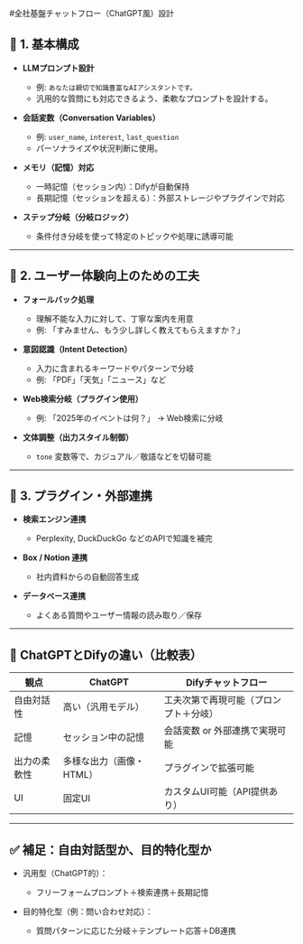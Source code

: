 #全社基盤チャットフロー（ChatGPT風）設計

## 🔧 1. 基本構成

- **LLMプロンプト設計**
  - 例: `あなたは親切で知識豊富なAIアシスタントです。`
  - 汎用的な質問にも対応できるよう、柔軟なプロンプトを設計する。

- **会話変数（Conversation Variables）**
  - 例: `user_name`, `interest`, `last_question`
  - パーソナライズや状況判断に使用。

- **メモリ（記憶）対応**
  - 一時記憶（セッション内）：Difyが自動保持
  - 長期記憶（セッションを超える）：外部ストレージやプラグインで対応

- **ステップ分岐（分岐ロジック）**
  - 条件付き分岐を使って特定のトピックや処理に誘導可能

---

## 🧠 2. ユーザー体験向上のための工夫

- **フォールバック処理**
  - 理解不能な入力に対して、丁寧な案内を用意
  - 例: 「すみません、もう少し詳しく教えてもらえますか？」

- **意図認識（Intent Detection）**
  - 入力に含まれるキーワードやパターンで分岐
  - 例: 「PDF」「天気」「ニュース」など

- **Web検索分岐（プラグイン使用）**
  - 例: 「2025年のイベントは何？」 → Web検索に分岐

- **文体調整（出力スタイル制御）**
  - `tone` 変数等で、カジュアル／敬語などを切替可能

---

## 🧩 3. プラグイン・外部連携

- **検索エンジン連携**
  - Perplexity, DuckDuckGo などのAPIで知識を補完

- **Box / Notion 連携**
  - 社内資料からの自動回答生成

- **データベース連携**
  - よくある質問やユーザー情報の読み取り／保存

---

## 🎯 ChatGPTとDifyの違い（比較表）

| 観点         | ChatGPT               | Difyチャットフロー                  |
|--------------|------------------------|-------------------------------------|
| 自由対話性   | 高い（汎用モデル）     | 工夫次第で再現可能（プロンプト＋分岐）|
| 記憶         | セッション中の記憶     | 会話変数 or 外部連携で実現可能     |
| 出力の柔軟性 | 多様な出力（画像・HTML）| プラグインで拡張可能               |
| UI           | 固定UI                 | カスタムUI可能（API提供あり）       |

---

## ✅ 補足：自由対話型か、目的特化型か

- 汎用型（ChatGPT的）：
  - フリーフォームプロンプト＋検索連携＋長期記憶

- 目的特化型（例：問い合わせ対応）：
  - 質問パターンに応じた分岐＋テンプレート応答＋DB連携
